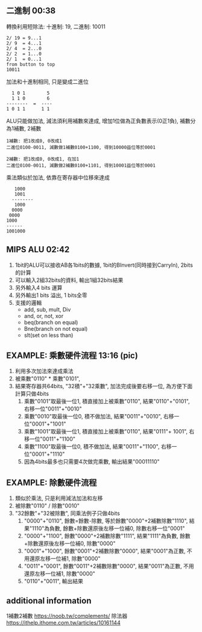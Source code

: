 ## 二進制 00:38
轉換利用短除法: 十進制: 19, 二進制: 10011
```
2/ 19 = 9...1
2/ 9  = 4...1
2/ 4  = 2...0
2/ 2  = 1...0
2/ 1  = 0...1
from button to top
10011
```
加法和十進制相同, 只是變成二進位
```
  1 0 1        5
  1 1 0        6
--------  =  ----
1 0 1 1      1 1 
```
ALU只能做加法, 減法須利用補數來達成, 增加1位做為正負數表示(0正1負), 補數分為1補數, 2補數
```
1補數: 把1改成0, 0改成1
二進位0100-0011, 減數做1補數0100+1100, 得到10000益位等於0001

2補數: 把1改成0, 0改成1, 在加1
二進位0100-0011, 減數做2補數0100+1101, 得到10001益位等於0001
```
乘法類似於加法, 依靠在寄存器中位移來達成
```
   1000
   1001
  --------
   1000
  0000
 0000
1000
------
1001000
```
## MIPS ALU 02:42
1. 1bit的ALU可以接收AB各1bits的數據, 1bit的BInvert(同時接到CarryIn), 2bits的計算
2. 可以輸入2組32bits的資料, 輸出1組32bits結果
3. 另外輸入4 bits 運算
4. 另外輸出1 bits 溢出, 1 bits全零
5. 支援的邏輯
    - add, sub, mult, Div
    - and, or, not, xor
    - beq(branch on equal)
    - Bne(branch on not equal)
    - slt(set on less than)

## EXAMPLE: 乘數硬件流程 13:16 (pic)
1. 利用多次加法來達成乘法
2. 被乘數"0110" * 乘數"0101",
3. 結果寄存器共64bits, "32積"+"32乘數", 加法完成後要右移一位, 為方便下面計算只做4bits
    1. 乘數"0101"取最後一位1, 積直接加上被乘數"0110", 結果"0110"+"0101", 右移一位"0011"+"0010"
    2. 乘數"0010"取最後一位0, 積不做加法, 結果"0011"+"0010", 右移一位"0001"+"1001"
    3. 乘數"1001"取最後一位1, 積直接加上被乘數"0110", 結果"0111"+ 1001", 右移一位"0011"+"1100"
    4. 乘數"1100"取最後一位0, 積不做加法, 結果"0011"+"1100", 右移一位"0001"+"1110"
    5. 因為4bits最多也只需要4次做完乘數, 輸出結果"00011110"

## EXAMPLE: 除數硬件流程
1. 類似於乘法, 只是利用減法加法和左移
2. 被除數"0110" / 除數"0010"
3. "32餘數"+"32被除數", 同乘法例子只做4bits
    1. "0000"+"0110", 餘數=餘數-除數, 等於餘數"0000"+2補數除數"1110", 結果"1110"為負數, 餘數+除數還原後左移一位補0, 除數右移一位"0001"
    2. "0000"+"1100", 餘數"0000"+2補數除數"1111", 結果"1111"為負數, 餘數+除數還原後左移一位補0, 除數"0000"
    3. "0001"+"1000", 餘數"0001"+2補數除數"0000", 結果"0001"為正數, 不用還原左移一位補1, 除數"0000"
    4. "0011"+"0001", 餘數"0011"+2補數除數"0000", 結果"0011"為正數, 不用還原左移一位補1, 除數"0000"
    5. "0110"+"0011", 輸出結果

## additional information
1補數2補數 https://noob.tw/complements/
除法器 https://ithelp.ithome.com.tw/articles/10161144
